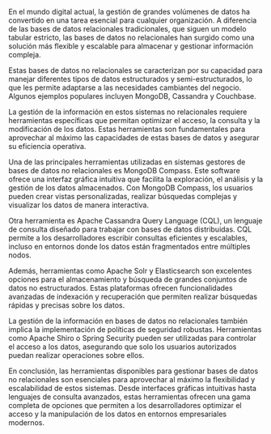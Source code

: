 En el mundo digital actual, la gestión de grandes volúmenes de datos ha convertido en una tarea esencial para cualquier organización. A diferencia de las bases de datos relacionales tradicionales, que siguen un modelo tabular estricto, las bases de datos no relacionales han surgido como una solución más flexible y escalable para almacenar y gestionar información compleja.

Estas bases de datos no relacionales se caracterizan por su capacidad para manejar diferentes tipos de datos estructurados y semi-estructurados, lo que les permite adaptarse a las necesidades cambiantes del negocio. Algunos ejemplos populares incluyen MongoDB, Cassandra y Couchbase.

La gestión de la información en estos sistemas no relacionales requiere herramientas específicas que permitan optimizar el acceso, la consulta y la modificación de los datos. Estas herramientas son fundamentales para aprovechar al máximo las capacidades de estas bases de datos y asegurar su eficiencia operativa.

Una de las principales herramientas utilizadas en sistemas gestores de bases de datos no relacionales es MongoDB Compass. Este software ofrece una interfaz gráfica intuitiva que facilita la exploración, el análisis y la gestión de los datos almacenados. Con MongoDB Compass, los usuarios pueden crear vistas personalizadas, realizar búsquedas complejas y visualizar los datos de manera interactiva.

Otra herramienta es Apache Cassandra Query Language (CQL), un lenguaje de consulta diseñado para trabajar con bases de datos distribuidas. CQL permite a los desarrolladores escribir consultas eficientes y escalables, incluso en entornos donde los datos están fragmentados entre múltiples nodos.

Además, herramientas como Apache Solr y Elasticsearch son excelentes opciones para el almacenamiento y búsqueda de grandes conjuntos de datos no estructurados. Estas plataformas ofrecen funcionalidades avanzadas de indexación y recuperación que permiten realizar búsquedas rápidas y precisas sobre los datos.

La gestión de la información en bases de datos no relacionales también implica la implementación de políticas de seguridad robustas. Herramientas como Apache Shiro o Spring Security pueden ser utilizadas para controlar el acceso a los datos, asegurando que solo los usuarios autorizados puedan realizar operaciones sobre ellos.

En conclusión, las herramientas disponibles para gestionar bases de datos no relacionales son esenciales para aprovechar al máximo la flexibilidad y escalabilidad de estos sistemas. Desde interfaces gráficas intuitivas hasta lenguajes de consulta avanzados, estas herramientas ofrecen una gama completa de opciones que permiten a los desarrolladores optimizar el acceso y la manipulación de los datos en entornos empresariales modernos.
